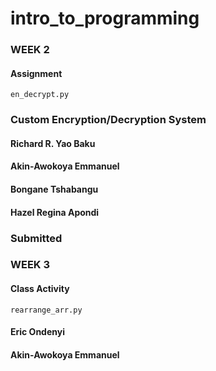 # intro_to_programming



### WEEK 2
#### Assignment
```
en_decrypt.py
```
### Custom Encryption/Decryption System

#### Richard R. Yao Baku
#### Akin-Awokoya Emmanuel
#### Bongane Tshabangu
#### Hazel Regina Apondi


### Submitted 


### WEEK 3
#### Class Activity

```
rearrange_arr.py
```
#### Eric Ondenyi
#### Akin-Awokoya Emmanuel
